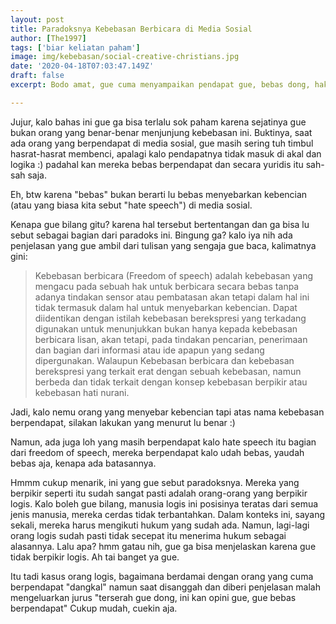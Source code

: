 ```yaml
---
layout: post
title: Paradoksnya Kebebasan Berbicara di Media Sosial
author: [The1997]
tags: ['biar keliatan paham']
image: img/kebebasan/social-creative-christians.jpg
date: '2020-04-18T07:03:47.149Z'
draft: false
excerpt: Bodo amat, gue cuma menyampaikan pendapat gue, bebas dong, hak gue. Ok, kalimat sebelumnya merupakan contoh jawaban umum seseorang yang sedang 'berjuang memenangkan debat online di media sosial' Hehehe...

---
```


Jujur, kalo bahas ini gue ga bisa terlalu sok paham karena sejatinya gue bukan orang yang benar-benar menjunjung kebebasan ini. Buktinya, saat ada orang yang berpendapat di media sosial, gue masih sering tuh timbul hasrat-hasrat membenci, apalagi kalo pendapatnya tidak masuk di akal dan logika :) padahal kan mereka bebas berpendapat dan secara yuridis itu sah-sah saja.

Eh, btw karena "bebas" bukan berarti lu bebas menyebarkan kebencian (atau yang biasa kita sebut "hate speech") di media sosial.

Kenapa gue bilang gitu? karena hal tersebut bertentangan dan ga bisa lu sebut sebagai bagian dari paradoks ini. Bingung ga? kalo iya nih ada penjelasan yang gue ambil dari tulisan yang sengaja gue baca, kalimatnya gini:

> Kebebasan berbicara (Freedom of speech) adalah kebebasan yang mengacu pada sebuah hak untuk berbicara secara bebas tanpa adanya tindakan sensor atau pembatasan akan tetapi dalam hal ini tidak termasuk dalam hal untuk menyebarkan kebencian. Dapat diidentikan dengan istilah kebebasan berekspresi yang terkadang digunakan untuk menunjukkan bukan hanya kepada kebebasan berbicara lisan, akan tetapi, pada tindakan pencarian, penerimaan dan bagian dari informasi atau ide apapun yang sedang dipergunakan. Walaupun Kebebasan berbicara dan kebebasan berekspresi yang terkait erat dengan sebuah kebebasan, namun berbeda dan tidak terkait dengan konsep kebebasan berpikir atau kebebasan hati nurani.

Jadi, kalo nemu orang yang menyebar kebencian tapi atas nama kebebasan berpendapat, silakan lakukan yang menurut lu benar :)

Namun, ada juga loh yang masih berpendapat kalo hate speech itu bagian dari freedom of speech, mereka berpendapat kalo udah bebas, yaudah bebas aja, kenapa ada batasannya.

Hmmm cukup menarik, ini yang gue sebut paradoksnya. Mereka yang berpikir seperti itu sudah sangat pasti adalah orang-orang yang berpikir logis. Kalo boleh gue bilang, manusia logis ini posisinya teratas dari semua jenis manusia, mereka cerdas tidak terbantahkan. Dalam konteks ini, sayang sekali, mereka harus mengikuti hukum yang sudah ada. Namun, lagi-lagi orang logis sudah pasti tidak secepat itu menerima hukum sebagai alasannya. Lalu apa? hmm gatau nih, gue ga bisa menjelaskan karena gue tidak berpikir logis. Ah tai banget ya gue.

Itu tadi kasus orang logis, bagaimana berdamai dengan orang yang cuma berpendapat "dangkal" namun saat disanggah dan diberi penjelasan malah mengeluarkan jurus "terserah gue dong, ini kan opini gue, gue bebas berpendapat"
Cukup mudah, cuekin aja. 






